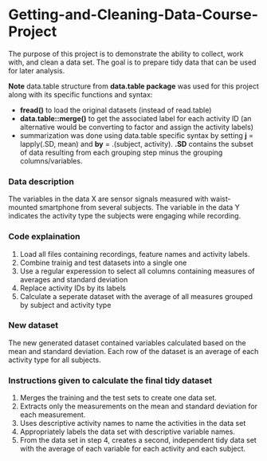 # Getting-and-Cleaning-Data-Course-Project
The purpose of this project is to demonstrate the ability to collect, work with, and clean a data set. The goal is to prepare tidy data that can be used for later analysis.

**Note** data.table structure from **data.table package** was used for this project along with its specific functions and syntax:
- **fread()** to load the original datasets (instead of read.table)
- **data.table::merge()** to get the associated label for each activity ID (an alternative would be converting to factor and assign the activity labels)
- summarization was done using data.table specific syntax by setting **j** = lapply(.SD, mean) and **by** = .(subject, activity). **.SD** contains the subset of data resulting from each grouping step minus the grouping columns/variables.

### Data description
The variables in the data X are sensor signals measured with waist-mounted smartphone from several subjects. The variable in the data Y indicates the activity type the subjects were engaging while recording.

### Code explaination
1. Load all files containing recordings, feature names and activity labels.
2. Combine trainig and test datasets into a single one
3. Use a regular experession to select all columns containing measures of averages and standard deviation
4. Replace activity IDs by its labels
5. Calculate a seperate dataset with the average of all measures grouped by subject and activity type

### New dataset
The new generated dataset contained variables calculated based on the mean and standard deviation. Each row of the dataset is an average of each activity type for all subjects.

### Instructions given to calculate the final tidy dataset

1. Merges the training and the test sets to create one data set.
2. Extracts only the measurements on the mean and standard deviation for each measurement.
3. Uses descriptive activity names to name the activities in the data set
4. Appropriately labels the data set with descriptive variable names.
5. From the data set in step 4, creates a second, independent tidy data set with the average of each variable for each activity and each subject.
